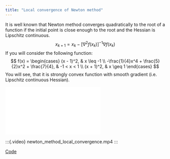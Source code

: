 ```yaml
---
title: "Local convergence of Newton method"
---
```


It is well known that Newton method converges quadratically to the root of a function if the initial point is close enough to the root and the Hessian is Lipschitz continuous.
$$
x_{k+1} = x_k - \left[\nabla^2 f(x_k)\right]^{-1} \nabla f(x_k)
$$
If you will consider the following function:
$$
f(x) = \begin{cases}
(x - 1)^2, & x \leq -1 \\
-\frac{1}{4}x^4 + \frac{5}{2}x^2 + \frac{7}{4}, & -1 < x < 1 \\
(x + 1)^2, & x \geq 1
\end{cases}
$$
You will see, that it is strongly convex function with smooth gradient (i.e. Lipschitz continuous Hessian).

![Note, that the Hessian is Lipschitz continuous and strictly positive](newton_piecewise_smoooth.pdf)

:::{.video}
newton_method_local_convergence.mp4
:::


[Code](newton_method_local_convergence.py)